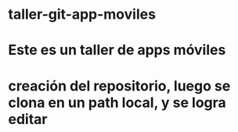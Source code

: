 # taller-git-app-moviles
# Este es un taller de apps móviles
# creación del repositorio, luego se clona en un path local, y se logra editar
